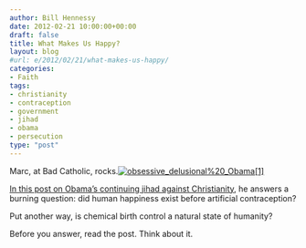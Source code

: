 ```yaml
---
author: Bill Hennessy
date: 2012-02-21 10:00:00+00:00
draft: false
title: What Makes Us Happy?
layout: blog
#url: e/2012/02/21/what-makes-us-happy/
categories:
- Faith
tags:
- christianity
- contraception
- government
- jihad
- obama
- persecution
type: "post"
---
```


Marc, at Bad Catholic, rocks.[![obsessive_delusional%20_Obama[1]](https://hennessysview.com/wp-content/uploads/2012/02/obsessive_delusional20_Obama1_thumb.jpg)
](https://hennessysview.com/wp-content/uploads/2012/02/obsessive_delusional20_Obama1.jpg)

[In this post on Obama’s continuing jihad against Christianity](https://www.patheos.com/blogs/badcatholic/2012/02/is-contraception-a-right.html), he answers a burning question: did human happiness exist before artificial contraception?

Put another way, is chemical birth control a natural state of humanity?

Before you answer, read the post. Think about it.
